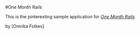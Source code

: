 #One Month Rails

This is the pinteresting sample application for
[*One Month Rails*]("http://onemonthrails.com")

by [Omrika Folkes]